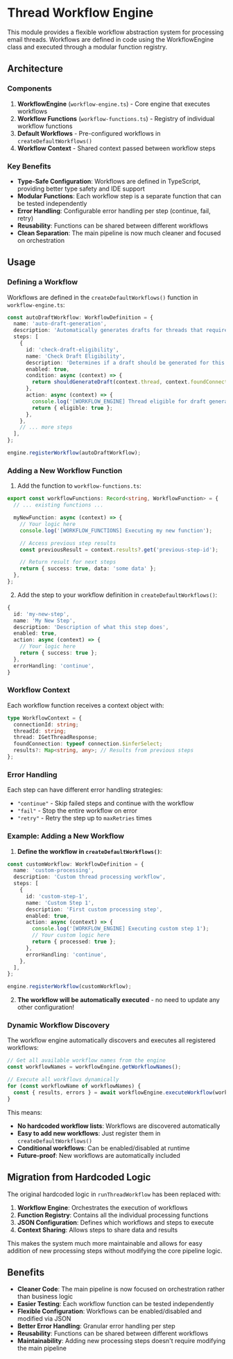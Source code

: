 # Thread Workflow Engine

This module provides a flexible workflow abstraction system for processing email threads. Workflows are defined in code using the WorkflowEngine class and executed through a modular function registry.

## Architecture

### Components

1. **WorkflowEngine** (`workflow-engine.ts`) - Core engine that executes workflows
2. **Workflow Functions** (`workflow-functions.ts`) - Registry of individual workflow functions
3. **Default Workflows** - Pre-configured workflows in `createDefaultWorkflows()`
4. **Workflow Context** - Shared context passed between workflow steps

### Key Benefits

- **Type-Safe Configuration**: Workflows are defined in TypeScript, providing better type safety and IDE support
- **Modular Functions**: Each workflow step is a separate function that can be tested independently
- **Error Handling**: Configurable error handling per step (continue, fail, retry)
- **Reusability**: Functions can be shared between different workflows
- **Clean Separation**: The main pipeline is now much cleaner and focused on orchestration

## Usage

### Defining a Workflow

Workflows are defined in the `createDefaultWorkflows()` function in `workflow-engine.ts`:

```typescript
const autoDraftWorkflow: WorkflowDefinition = {
  name: 'auto-draft-generation',
  description: 'Automatically generates drafts for threads that require responses',
  steps: [
    {
      id: 'check-draft-eligibility',
      name: 'Check Draft Eligibility',
      description: 'Determines if a draft should be generated for this thread',
      enabled: true,
      condition: async (context) => {
        return shouldGenerateDraft(context.thread, context.foundConnection);
      },
      action: async (context) => {
        console.log('[WORKFLOW_ENGINE] Thread eligible for draft generation', context);
        return { eligible: true };
      },
    },
    // ... more steps
  ],
};

engine.registerWorkflow(autoDraftWorkflow);
```

### Adding a New Workflow Function

1. Add the function to `workflow-functions.ts`:

```typescript
export const workflowFunctions: Record<string, WorkflowFunction> = {
  // ... existing functions ...

  myNewFunction: async (context) => {
    // Your logic here
    console.log('[WORKFLOW_FUNCTIONS] Executing my new function');

    // Access previous step results
    const previousResult = context.results?.get('previous-step-id');

    // Return result for next steps
    return { success: true, data: 'some data' };
  },
};
```

2. Add the step to your workflow definition in `createDefaultWorkflows()`:

```typescript
{
  id: 'my-new-step',
  name: 'My New Step',
  description: 'Description of what this step does',
  enabled: true,
  action: async (context) => {
    // Your logic here
    return { success: true };
  },
  errorHandling: 'continue',
}
```

### Workflow Context

Each workflow function receives a context object with:

```typescript
type WorkflowContext = {
  connectionId: string;
  threadId: string;
  thread: IGetThreadResponse;
  foundConnection: typeof connection.$inferSelect;
  results?: Map<string, any>; // Results from previous steps
};
```

### Error Handling

Each step can have different error handling strategies:

- `"continue"` - Skip failed steps and continue with the workflow
- `"fail"` - Stop the entire workflow on error
- `"retry"` - Retry the step up to `maxRetries` times

### Example: Adding a New Workflow

1. **Define the workflow in `createDefaultWorkflows()`**:

```typescript
const customWorkflow: WorkflowDefinition = {
  name: 'custom-processing',
  description: 'Custom thread processing workflow',
  steps: [
    {
      id: 'custom-step-1',
      name: 'Custom Step 1',
      description: 'First custom processing step',
      enabled: true,
      action: async (context) => {
        console.log('[WORKFLOW_ENGINE] Executing custom step 1');
        // Your custom logic here
        return { processed: true };
      },
      errorHandling: 'continue',
    },
  ],
};

engine.registerWorkflow(customWorkflow);
```

2. **The workflow will be automatically executed** - no need to update any other configuration!

### Dynamic Workflow Discovery

The workflow engine automatically discovers and executes all registered workflows:

```typescript
// Get all available workflow names from the engine
const workflowNames = workflowEngine.getWorkflowNames();

// Execute all workflows dynamically
for (const workflowName of workflowNames) {
  const { results, errors } = await workflowEngine.executeWorkflow(workflowName, context);
}
```

This means:

- **No hardcoded workflow lists**: Workflows are discovered automatically
- **Easy to add new workflows**: Just register them in `createDefaultWorkflows()`
- **Conditional workflows**: Can be enabled/disabled at runtime
- **Future-proof**: New workflows are automatically included

## Migration from Hardcoded Logic

The original hardcoded logic in `runThreadWorkflow` has been replaced with:

1. **Workflow Engine**: Orchestrates the execution of workflows
2. **Function Registry**: Contains all the individual processing functions
3. **JSON Configuration**: Defines which workflows and steps to execute
4. **Context Sharing**: Allows steps to share data and results

This makes the system much more maintainable and allows for easy addition of new processing steps without modifying the core pipeline logic.

## Benefits

- **Cleaner Code**: The main pipeline is now focused on orchestration rather than business logic
- **Easier Testing**: Each workflow function can be tested independently
- **Flexible Configuration**: Workflows can be enabled/disabled and modified via JSON
- **Better Error Handling**: Granular error handling per step
- **Reusability**: Functions can be shared between different workflows
- **Maintainability**: Adding new processing steps doesn't require modifying the main pipeline
